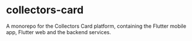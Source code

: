 # collectors-card

A monorepo for the Collectors Card platform, containing the Flutter mobile app, Flutter web and the backend services.
